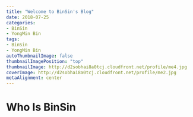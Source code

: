 ```yaml
---
title: "Welcome to BinSin's Blog"
date: 2018-07-25
categories:
- BinSin
- YongMin Bin
tags:
- BinSin
- YongMin Bin
autoThumbnailImage: false
thumbnailImagePosition: "top"
thumbnailImage: http://d2sobhai8a0tcj.cloudfront.net/profile/me4.jpg
coverImage: http://d2sobhai8a0tcj.cloudfront.net/profile/me2.jpg
metaAlignment: center
---
```


# Who Is BinSin
